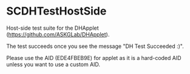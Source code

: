 # SCDHTestHostSide
Host-side test suite for the DHApplet (https://github.com/ASKGLab/DHApplet).

The test succeeds once you see the message "DH Test Succeeded :)".

Please use the AID (EDE4FBEB9E) for applet as it is a hard-coded AID unless you want to use a custom AID.
